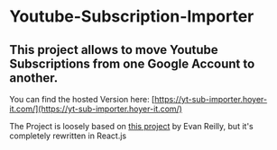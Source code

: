 # Youtube-Subscription-Importer

## This project allows to move Youtube Subscriptions from one Google Account to another.

You can find the hosted Version here: [https://yt-sub-importer.hoyer-it.com/](https://yt-sub-importer.hoyer-it.com/)

The Project is loosely based on [this project](https://github.com/evanreilly/youtube-subscriptions-importer) by Evan Reilly, but it's completely rewritten in React.js

